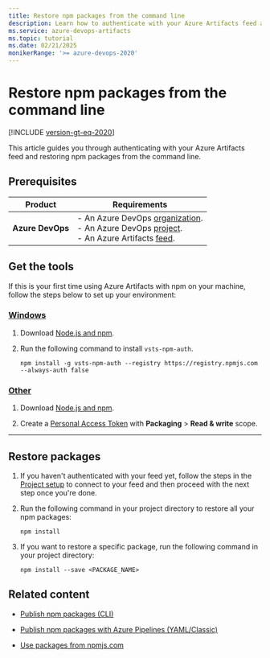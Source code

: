 ```yaml
---
title: Restore npm packages from the command line
description: Learn how to authenticate with your Azure Artifacts feed and restore npm packages from the command line.
ms.service: azure-devops-artifacts
ms.topic: tutorial
ms.date: 02/21/2025
monikerRange: '>= azure-devops-2020'
---
```


# Restore npm packages from the command line

[!INCLUDE [version-gt-eq-2020](../../includes/version-gt-eq-2020.md)]

This article guides you through authenticating with your Azure Artifacts feed and restoring npm packages from the command line.

## Prerequisites

| **Product**        | **Requirements**                                                                                                                                                                                                                                                                                                                        |
|--------------------|-----------------------------------------------------------------------------------------------------------------------------------------------------------------------------------------------------------------------------------------------------------------------------------------------------------------------------------------|
| **Azure DevOps**   | - An Azure DevOps [organization](../../organizations/accounts/create-organization.md).<br>- An Azure DevOps [project](../../organizations/projects/create-project.md).<br> - An Azure Artifacts [feed](../get-started-nuget.md#create-a-feed). |

## Get the tools

If this is your first time using Azure Artifacts with npm on your machine, follow the steps below to set up your environment:

### [Windows](#tab/windows/)

1. Download [Node.js and npm](https://docs.npmjs.com/downloading-and-installing-node-js-and-npm).

1. Run the following command to install `vsts-npm-auth`.

    ```
    npm install -g vsts-npm-auth --registry https://registry.npmjs.com --always-auth false
    ```

### [Other](#tab/other/)

1. Download [Node.js and npm](https://docs.npmjs.com/downloading-and-installing-node-js-and-npm).

1. Create a [Personal Access Token](../../organizations/accounts/use-personal-access-tokens-to-authenticate.md#create-a-pat) with **Packaging** > **Read & write** scope.

---

## Restore packages

1. If you haven't authenticated with your feed yet, follow the steps in the [Project setup](npmrc.md#connect-to-a-feed) to connect to your feed and then proceed with the next step once you're done.

1. Run the following command in your project directory to restore all your npm packages:
   
    ```
    npm install
    ```

1. If you want to restore a specific package, run the following command in your project directory:

    ```
    npm install --save <PACKAGE_NAME>
    ```

## Related content

- [Publish npm packages (CLI)](publish.md)

- [Publish npm packages with Azure Pipelines (YAML/Classic)](../../pipelines/artifacts/npm.md)

- [Use packages from npmjs.com](../npm/upstream-sources.md)